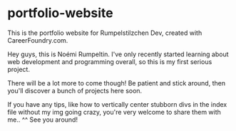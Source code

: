 # portfolio-website
This is the portfolio website for Rumpelstilzchen Dev, created with CareerFoundry.com.

Hey guys, this is Noémi Rumpeltin. 
I've only recently started learning about web development and programming overall, so this is my first serious project.

There will be a lot more to come though! Be patient and stick around, then you'll discover a bunch of projects here soon.

If you have any tips, like how to vertically center stubborn divs in the index file without my img going crazy, you're very welcome to share them with me.. ^^
See you around!
